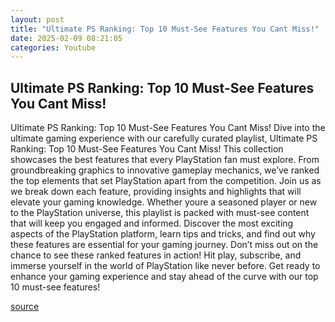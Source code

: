 ```yaml
---
layout: post
title: "Ultimate PS Ranking: Top 10 Must-See Features You Cant Miss!"
date: 2025-02-09 08:21:05
categories: Youtube
---
```


## Ultimate PS Ranking: Top 10 Must-See Features You Cant Miss!

Ultimate PS Ranking: Top 10 Must-See Features You Cant Miss!
Dive into the ultimate gaming experience with our carefully curated playlist, Ultimate PS Ranking: Top 10 Must-See Features You Cant Miss! This collection showcases the best features that every PlayStation fan must explore. From groundbreaking graphics to innovative gameplay mechanics, we’ve ranked the top elements that set PlayStation apart from the competition.
Join us as we break down each feature, providing insights and highlights that will elevate your gaming knowledge. Whether youre a seasoned player or new to the PlayStation universe, this playlist is packed with must-see content that will keep you engaged and informed. Discover the most exciting aspects of the PlayStation platform, learn tips and tricks, and find out why these features are essential for your gaming journey.
Don’t miss out on the chance to see these ranked features in action! Hit play, subscribe, and immerse yourself in the world of PlayStation like never before. Get ready to enhance your gaming experience and stay ahead of the curve with our top 10 must-see features!

[source](https://www.youtube.com/playlist?list=PLWn1UwZrNc3V6ZX4_J5xL9mzregxVaNN2)